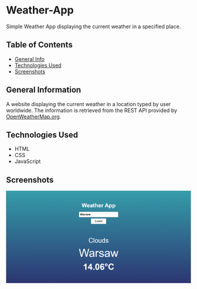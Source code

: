 # Weather-App
Simple Weather App displaying the current weather in a specified place.

## Table of Contents
* [General Info](#general-information)
* [Technologies Used](#technologies-used)
* [Screenshots](#screenshots)


## General Information
A website displaying the current weather in a location typed by user worldwide. The information is retrieved from the REST API provided by [OpenWeatherMap.org](https://openweathermap.org).

## Technologies Used
- HTML
- CSS
- JavaScript

## Screenshots
![Example screenshot](img/app.png)